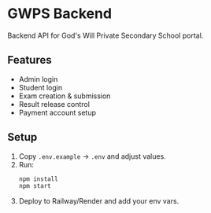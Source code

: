 # GWPS Backend

Backend API for God's Will Private Secondary School portal.

## Features
- Admin login
- Student login
- Exam creation & submission
- Result release control
- Payment account setup

## Setup
1. Copy `.env.example` → `.env` and adjust values.
2. Run:
   ```bash
   npm install
   npm start
   ```
3. Deploy to Railway/Render and add your env vars.
